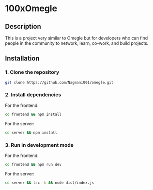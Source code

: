 
# 100xOmegle

## Description
This is a project very similar to Omegle but for developers who can find people in the community to network, learn, co-work, and build projects.

## Installation

### 1. Clone the repository
```bash
git clone https://github.com/Nagmani001/omegle.git
```

### 2. Install dependencies

For the frontend:
```bash
cd frontend && npm install
```

For the server:
```bash
cd server && npm install
```

### 3. Run in development mode

For the frontend:
```bash
cd frontend && npm run dev
```

For the server:
```bash
cd server && tsc -b && node dist/index.js
```
